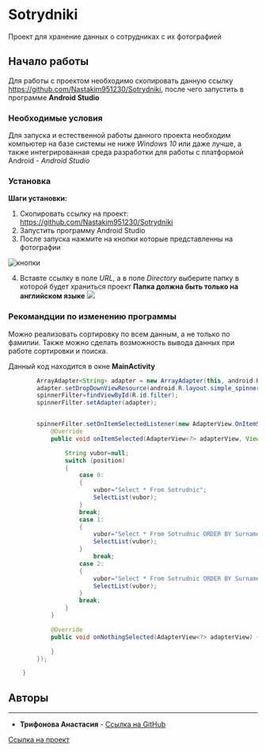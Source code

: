 # Sotrydniki
Проект для хранение данных о сотрудниках с их фотографией


## Начало работы

Для работы с проектом необходимо скопировать данную ссылку https://github.com/Nastakim951230/Sotrydniki, после чего запустить в программе **Android Studio** 

### Необходимые условия

Для запуска и естественной работы данного проекта необходим компьютер на базе системы не ниже *Windows 10* или даже лучше, а также интегрированная среда разработки для работы с платформой Android - *Android Studio*



### Установка

**Шаги установки:**

1. Скопировать ссылку на проект: https://github.com/Nastakim951230/Sotrydniki
2. Запустить программу Android Studio
3. После запуска нажмите на кнопки которые представленны на фотографии

![кнопки](https://sun9-west.userapi.com/sun9-11/s/v1/ig2/iTlglam0qA1GjRQvgnzilN35Io_3rI7xeulkwOoAG6xxhkA-0-4B1_ra6z7iIc-NNjGJFTnAy0pItl-x9gsbulIM.jpg?size=623x117&quality=96&type=album)

4. Вставте ссылку в поле *URL*, а в поле *Directory* выберите папку в которой будет храниться проект
**Папка должна быть только на английском языке**
![](https://sun9-west.userapi.com/sun9-53/s/v1/ig2/aPgujFXTEn4JEqjmv7R8EU12bqB3AcZQpoO2zUHrXiTiu8Mdrf-_TFBeHA0DOYce6M7FvLrX1fEiJ1afXhM-zn8L.jpg?size=743x138&quality=96&type=album)


### Рекомандции по изменению программы
Можно реализовать сортировку по всем данным, а не только по фамилии. Также можно сделать возможность вывода данных при работе сортировки и поиска.

Данный код находится в окне **MainActivity**

```java
        ArrayAdapter<String> adapter = new ArrayAdapter(this, android.R.layout.simple_spinner_item, Filter);
        adapter.setDropDownViewResource(android.R.layout.simple_spinner_dropdown_item);
        spinnerFilter=findViewById(R.id.filter);
        spinnerFilter.setAdapter(adapter);


        spinnerFilter.setOnItemSelectedListener(new AdapterView.OnItemSelectedListener() {
            @Override
            public void onItemSelected(AdapterView<?> adapterView, View view, int position, long l) {

                String vubor=null;
                switch (position)
                {
                    case 0:
                    {
                        vubor="Select * From Sotrudnic";
                        SelectList(vubor);
                    }
                    break;
                    case 1:
                    {
                        vubor="Select * From Sotrudnic ORDER BY Surname";
                        SelectList(vubor);
                    }
                        break;
                    case 2:
                    {
                        vubor="Select * From Sotrudnic ORDER BY Surname DESC";
                        SelectList(vubor);
                    }
                    break;
                }
            }

            @Override
            public void onNothingSelected(AdapterView<?> adapterView) {

            }
        });

    }
```

## Авторы
---
* **Трифонова Анастасия** - [Ссылка на GitHub](https://github.com/Nastakim951230)

 [Ссылка на проект](https://github.com/Nastakim951230/Sotrydniki) 
